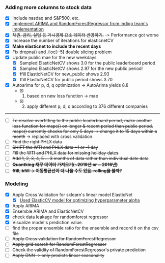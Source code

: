 ### Adding more columns to stock data

- [x] Include nasdaq and S&P500, etc.
- [x] [Implement ARIMA and RandomForestRegressor from indigo team's implementation](https://dacon.io/competitions/official/235800/codeshare/3320?page=1&dtype=recent)
- [x] ~~채권, 금리, 실업 등 거시경제 요소 데이터 반영하기.~~ -> Performance got worse
- [x] Increase the number of iterations for elasticnetCV
- [x] **Make elasticnet to include the recent days**
- [x] Fix dropna() and .iloc[:-5] double slicing problem
- [x] Update public mae for the new weekdays
  - [x] Sampled ElasticNetCV shows 3.0 for the public leaderboard period.
  - [x] Sampled ElasticNetCV shows 2.97 for the new public period!
  - [x] ffill ElasticNetCV for new_public shows 2.93
  - [x] ffill ElasticNetCV for public period shows 3.70
- [x] Autoarima for p, d, q optimization -> AutoArima yields 8.8
  - [x] 1. based on new loss function -> mae
  - [x] 2. apply different p, d, q according to 376 different companies

---

- [ ] ~~To resolve overfitting to the public leaderboard period, make another loss function for mape() on longer & recent period than public period. mape() currently checks for only 5 days -> change it to 15 days within a month~~ -> replaced with cross validation
- [ ] ~~Find the right PHLX data~~
- [ ] ~~SHIFT the WTI and PHLX data +1 or -1 day~~
- [ ] ~~Fill the WTI and PHLX data for missing holiday dates~~
- [ ] ~~Add 1, 2, 3, 4, 5 ... 3 months of data rather than individual date data~~
- [ ] ~~**Quantking 재무 데이터 가져오기(~2019년 or ~ 2016년)**~~
- [ ] ~~**ffill, bfill -> 이동평균선이 더 나을 수도 있음. rolling을 쓸까?**~~

### Modeling

- [x] Apply Cross Validation for sklearn's linear model ElasticNet
  - [x] [Used ElasticCV model for optimizing hyperparameter alpha](./main_ver2_ElasticNetCV.ipynb)
- [x] Apply ARIMA
- [x] Ensemble ARIMA and ElasticNetCV
- [x] check data leakage for randomforest regressor
- [x] Visualize model's prediction value.
- [ ] find the proper ensemble ratio for the ensemble and record it on the csv file
- [ ] ~~Apply Cross validation for RandomForestRegressor~~
- [ ] ~~Apply grid search for RandomForestRegressor~~
- [ ] ~~Check the validity of RandomForestRegressor's private prediction~~
- [ ] ~~Apply DNN -> only predicts linear seasonality~~
